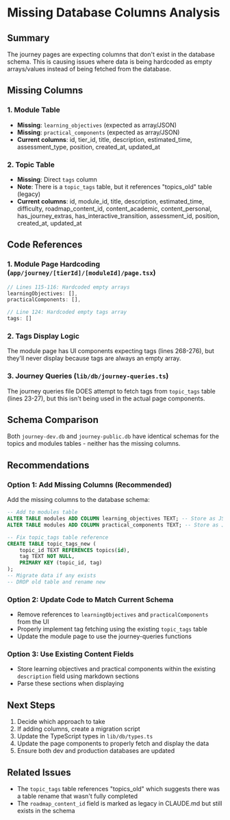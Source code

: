 # Missing Database Columns Analysis

## Summary

The journey pages are expecting columns that don't exist in the database schema. This is causing issues where data is being hardcoded as empty arrays/values instead of being fetched from the database.

## Missing Columns

### 1. Module Table
- **Missing**: `learning_objectives` (expected as array/JSON)
- **Missing**: `practical_components` (expected as array/JSON)
- **Current columns**: id, tier_id, title, description, estimated_time, assessment_type, position, created_at, updated_at

### 2. Topic Table  
- **Missing**: Direct `tags` column
- **Note**: There is a `topic_tags` table, but it references "topics_old" table (legacy)
- **Current columns**: id, module_id, title, description, estimated_time, difficulty, roadmap_content_id, content_academic, content_personal, has_journey_extras, has_interactive_transition, assessment_id, position, created_at, updated_at

## Code References

### 1. Module Page Hardcoding (`app/journey/[tierId]/[moduleId]/page.tsx`)
```typescript
// Lines 115-116: Hardcoded empty arrays
learningObjectives: [],
practicalComponents: [],

// Line 124: Hardcoded empty tags array
tags: []
```

### 2. Tags Display Logic
The module page has UI components expecting tags (lines 268-276), but they'll never display because tags are always an empty array.

### 3. Journey Queries (`lib/db/journey-queries.ts`)
The journey queries file DOES attempt to fetch tags from `topic_tags` table (lines 23-27), but this isn't being used in the actual page components.

## Schema Comparison

Both `journey-dev.db` and `journey-public.db` have identical schemas for the topics and modules tables - neither has the missing columns.

## Recommendations

### Option 1: Add Missing Columns (Recommended)
Add the missing columns to the database schema:
```sql
-- Add to modules table
ALTER TABLE modules ADD COLUMN learning_objectives TEXT; -- Store as JSON
ALTER TABLE modules ADD COLUMN practical_components TEXT; -- Store as JSON

-- Fix topic_tags table reference
CREATE TABLE topic_tags_new (
    topic_id TEXT REFERENCES topics(id),
    tag TEXT NOT NULL,
    PRIMARY KEY (topic_id, tag)
);
-- Migrate data if any exists
-- DROP old table and rename new
```

### Option 2: Update Code to Match Current Schema
- Remove references to `learningObjectives` and `practicalComponents` from the UI
- Properly implement tag fetching using the existing `topic_tags` table
- Update the module page to use the journey-queries functions

### Option 3: Use Existing Content Fields
- Store learning objectives and practical components within the existing `description` field using markdown sections
- Parse these sections when displaying

## Next Steps

1. Decide which approach to take
2. If adding columns, create a migration script
3. Update the TypeScript types in `lib/db/types.ts`
4. Update the page components to properly fetch and display the data
5. Ensure both dev and production databases are updated

## Related Issues

- The `topic_tags` table references "topics_old" which suggests there was a table rename that wasn't fully completed
- The `roadmap_content_id` field is marked as legacy in CLAUDE.md but still exists in the schema